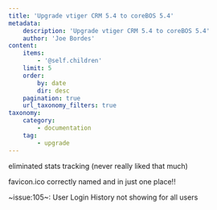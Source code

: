 ```yaml
---
title: 'Upgrade vtiger CRM 5.4 to coreBOS 5.4'
metadata:
    description: 'Upgrade vtiger CRM 5.4 to coreBOS 5.4'
    author: 'Joe Bordes'
content:
    items:
        - '@self.children'
    limit: 5
    order:
        by: date
        dir: desc
    pagination: true
    url_taxonomy_filters: true
taxonomy:
    category:
        - documentation
    tag:
        - upgrade
---
```





eliminated stats tracking (never really liked that much)

favicon.ico correctly named and in just one place!!

~issue:105~: User Login History not showing for all users